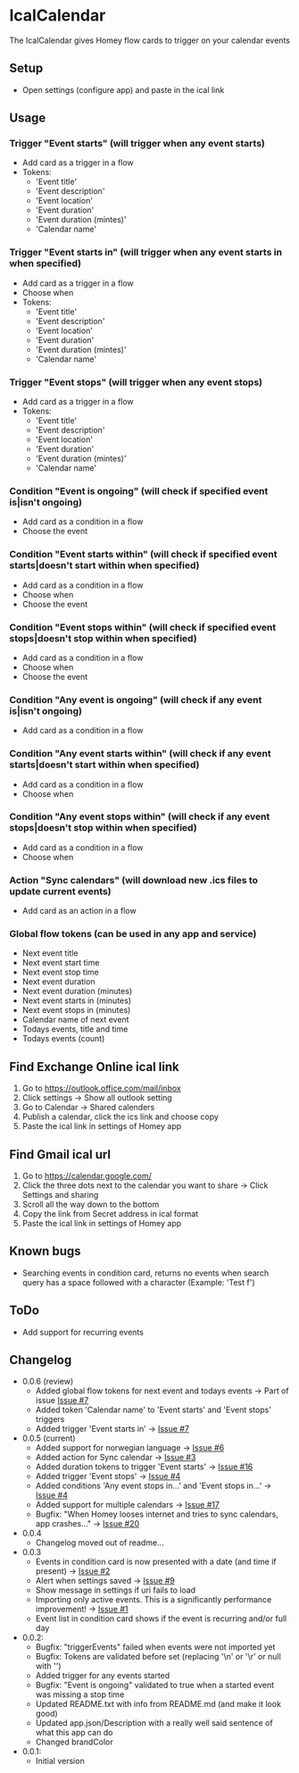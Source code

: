 # IcalCalendar

The IcalCalendar gives Homey flow cards to trigger on your calendar events

## Setup

- Open settings (configure app) and paste in the ical link

## Usage

### Trigger "Event starts" (will trigger when any event starts)
- Add card as a trigger in a flow
- Tokens:
    - 'Event title'
    - 'Event description'
    - 'Event location'
    - 'Event duration'
    - 'Event duration (mintes)'
    - 'Calendar name'

### Trigger "Event starts in" (will trigger when any event starts in when specified)
- Add card as a trigger in a flow
- Choose when
- Tokens:
    - 'Event title'
    - 'Event description'
    - 'Event location'
    - 'Event duration'
    - 'Event duration (mintes)'
    - 'Calendar name'

### Trigger "Event stops" (will trigger when any event stops)
- Add card as a trigger in a flow
- Tokens:
    - 'Event title'
    - 'Event description'
    - 'Event location'
    - 'Event duration'
    - 'Event duration (mintes)'
    - 'Calendar name'

### Condition "Event is ongoing" (will check if specified event is|isn't ongoing)
- Add card as a condition in a flow
- Choose the event

### Condition "Event starts within" (will check if specified event starts|doesn't start within when specified)
- Add card as a condition in a flow
- Choose when
- Choose the event

### Condition "Event stops within" (will check if specified event stops|doesn't stop within when specified)
- Add card as a condition in a flow
- Choose when
- Choose the event

### Condition "Any event is ongoing" (will check if any event is|isn't ongoing)
- Add card as a condition in a flow

### Condition "Any event starts within" (will check if any event starts|doesn't start within when specified)
- Add card as a condition in a flow
- Choose when

### Condition "Any event stops within" (will check if any event stops|doesn't stop within when specified)
- Add card as a condition in a flow
- Choose when

### Action "Sync calendars" (will download new .ics files to update current events)
- Add card as an action in a flow

### Global flow tokens (can be used in any app and service)
- Next event title
- Next event start time
- Next event stop time
- Next event duration
- Next event duration (minutes)
- Next event starts in (minutes)
- Next event stops in (minutes)
- Calendar name of next event
- Todays events, title and time
- Todays events (count)

## Find Exchange Online ical link

1. Go to https://outlook.office.com/mail/inbox
1. Click settings -> Show all outlook setting
1. Go to Calendar -> Shared calenders
1. Publish a calendar, click the ics link and choose copy
1. Paste the ical link in settings of Homey app

## Find Gmail ical url

1. Go to https://calendar.google.com/
1. Click the three dots next to the calendar you want to share -> Click Settings and sharing
1. Scroll all the way down to the bottom
1. Copy the link from Secret address in ical format
1. Paste the ical link in settings of Homey app

## Known bugs

- Searching events in condition card, returns no events when search query has a space followed with a character (Example: 'Test f')

## ToDo

- Add support for recurring events

## Changelog

- 0.0.6 (review)
    - Added global flow tokens for next event and todays events -> Part of issue [Issue #7](https://github.com/runely/calendar-homey/issues/7)
    - Added token 'Calendar name' to 'Event starts' and 'Event stops' triggers
    - Added trigger 'Event starts in' -> [Issue #7](https://github.com/runely/calendar-homey/issues/7)
- 0.0.5 (current)
    - Added support for norwegian language -> [Issue #6](https://github.com/runely/calendar-homey/issues/6)
    - Added action for Sync calendar -> [Issue #3](https://github.com/runely/calendar-homey/issues/3)
    - Added duration tokens to trigger 'Event starts' -> [Issue #16](https://github.com/runely/calendar-homey/issues/16)
    - Added trigger 'Event stops' -> [Issue #4](https://github.com/runely/calendar-homey/issues/4)
    - Added conditions 'Any event stops in...' and 'Event stops in...' -> [Issue #4](https://github.com/runely/calendar-homey/issues/4)
    - Added support for multiple calendars -> [Issue #17](https://github.com/runely/calendar-homey/issues/17)
    - Bugfix: "When Homey looses internet and tries to sync calendars, app crashes..." -> [Issue #20](https://github.com/runely/calendar-homey/issues/20)
- 0.0.4
    - Changelog moved out of readme...
- 0.0.3
    - Events in condition card is now presented with a date (and time if present) -> [Issue #2](https://github.com/runely/calendar-homey/issues/2)
    - Alert when settings saved -> [Issue #9](https://github.com/runely/calendar-homey/issues/9)
    - Show message in settings if uri fails to load
    - Importing only active events. This is a significantly performance improvement! -> [Issue #1](https://github.com/runely/calendar-homey/issues/1)
    - Event list in condition card shows if the event is recurring and/or full day
- 0.0.2: 
    - Bugfix: "triggerEvents" failed when events were not imported yet
    - Bugfix: Tokens are validated before set (replacing '\n' or '\r' or null with '')
    - Added trigger for any events started
    - Bugfix: "Event is ongoing" validated to true when a started event was missing a stop time
    - Updated README.txt with info from README.md (and make it look good)
    - Updated app.json/Description with a really well said sentence of what this app can do
    - Changed brandColor
- 0.0.1:
    - Initial version
